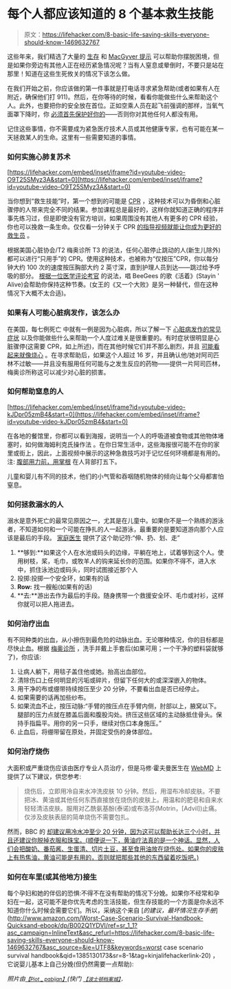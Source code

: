 # 每个人都应该知道的 8 个基本救生技能

> 原文：<https://lifehacker.com/8-basic-life-saving-skills-everyone-should-know-1469632767>

这些年来，我们精选了大量的 [生存](http://lifehacker.com/tag/survival) 和 [MacGyver 提示](http://lifehacker.com/tag/macgyver-tips) 可以帮助你摆脱困境，但是如果你旁边有其他人正在经历紧急情况呢？当有人窒息或晕倒时，不要只是站在那里！知道在这些生死攸关的情况下该怎么做。



在我们开始之前，你应该做的第一件事就是打电话寻求紧急帮助(或者如果有人在附近，确保他们打 911)。然后，在你等待的时候，看看你能做些什么来帮助这个人。此外，也要把你的安全放在首位。正如空乘人员在起飞前强调的那样，当氧气面罩下降时，你 [必须首先保护好你的](https://gizmodo.com/in-flight-emergency-when-the-masks-come-down-5788874)——否则你对其他任何人都没有用。

记住这些事情，你不需要成为紧急医疗技术人员或其他健康专家，也有可能在某一天拯救某人的生命。这里有一些需要知道的事情。

### 如何实施心肺复苏术

 [https://lifehacker.com/embed/inset/iframe?id=youtube-video-O9T25SMyz3A&start=0](https://lifehacker.com/embed/inset/iframe?id=youtube-video-O9T25SMyz3A&start=0) 

当你想到“救生技能”时，第一个想到的可能是 [CPR](http://en.wikipedia.org/wiki/Cardiopulmonary_resuscitation) ，这种技术可以为昏倒和心脏骤停的人带来完全不同的结果。参加课程总是最好的，这样你就知道正确的程序并事先练习过，但是即使没有官方培训，如果周围没有其他人有更多的 CPR 经验，你也可以挽救一条生命。仅仅看一分钟关于 CPR [的指导视频就能让你成为更好的救生员](http://www.huffingtonpost.com/2013/11/20/cpr-training-video_n_4297853.html) 。

根据美国心脏协会/T2 梅奥诊所 T3 的说法，任何心脏停止跳动的人(新生儿除外)都可以进行“只用手”的 CPR。使用这种技术，也被称为“仅按压”CPR，你以每分钟大约 100 次的速度按压胸部大约 2 英寸深，直到护理人员到达——跳过给予呼吸的部分。 [根据一位医学评论考官](http://rulesofthumb.org/rate.php?ruleid=4550) 的说法，唱 BeeGees 的歌《活着》(Stayin ' Alive)会帮助你保持这种节奏。(女王的《又一个大败》是另一种替代，但在这种情况下大概不太合适)。

### 如果有人可能心脏病发作，该怎么办

在美国，每七例死亡 中就有一例是因为心脏病，所以了解一下 [心脏病发作的常见症状](http://www.mayoclinic.com/health/heart-attack/DS00094/DSECTION=symptoms) 以及你能做些什么来帮助一个人度过难关是很重要的。有时症状很明显是心脏骤停(这需要 CPR，如上所述)，而在其他时候它们并不那么剧烈，并且 [可能看起来就像烧心](https://lifehacker.com/er-or-tums-how-to-know-if-your-post-thanksgiving-stoma-5862179) 。在寻求帮助后，如果这个人超过 16 岁，并且确认他/她对阿司匹林不过敏——并且没有服用任何可能与之发生反应的药物——提供一片阿司匹林，梅奥诊所称这可以减少对心脏的损害。

### 如何帮助窒息的人

 [https://lifehacker.com/embed/inset/iframe?id=youtube-video-kJDpr05zmB4&start=0](https://lifehacker.com/embed/inset/iframe?id=youtube-video-kJDpr05zmB4&start=0) 

在各地的餐馆里，你都可以看到海报，说明当一个人的呼吸道被食物或其他物体堵塞时，如何做海姆利克氏操作法 。在你日常生活中，这些海报很可能不在你的家里或街上，因此，上面视频中展示的这种急救技巧对于记忆任何环境都是有用的。注: [腹部用力前，用掌根](https://lifehacker.com/the-red-cross-has-updated-its-first-aid-guidelines-for-5989471) 在人背部打五下。

儿童和婴儿有不同的技术，他们的小气管和吞咽随机物体的倾向让每个父母都害怕窒息。

### 如何拯救溺水的人

溺水是意外死亡的最常见原因之一，尤其是在儿童中。如果你不是一个熟练的游泳者，不知道如何和一个可能在挣扎的人一起游泳，最重要的是要知道游向那个人应该是最后的手段。 [家庭医生](http://familydoctormag.com/first-aid-and-safety/1311-how-to-save-someone-whos-drowning-qreach-throw-row-goq-a-doctors-experience.html) 提供了这个助记符:“伸、扔、划、走”

1.  **够到:**如果这个人在水池或码头的边缘，平躺在地上，试着够到这个人。使用树枝，桨，毛巾，或牧羊人的钩来延长你的范围。如果你不得不，进入水中，抓住泳池边或码头，同时试图接近那个人
2.  投掷:投掷一个安全环，如果有的话
3.  **Row:** 找一艘船(如果有的话)
4.  **去:**游出去作为最后的手段。随身携带一个救援安全环、毛巾或衬衫，这样你就可以把人拖进去。

### 如何治疗出血

有不同种类的出血，从小擦伤到最危险的动脉出血。无论哪种情况，你的目标都是尽快止血。根据 [梅奥诊所](http://www.mayoclinic.com/health/first-aid-severe-bleeding/FA00038) ，洗手并戴上手套后(如果可用；一个干净的塑料袋就够了)，你应该:

1.  让病人躺下，用毯子盖住他或她。抬高出血部位。
2.  清除伤口上任何明显的污垢或碎片，但留下任何大的或深深嵌入的物体。
3.  用干净的布或绷带持续按压至少 20 分钟，不要看出血是否已经停止。
4.  如果需要的话再加些纱布。
5.  如果流血不止，按压动脉:“手臂的按压点在手臂内侧，肘部以上，腋窝以下。腿部的压力点就在膝盖后面和腹股沟处。挤压这些区域的主动脉抵住骨头。保持手指扁平。用你的另一只手，继续对伤口本身施压。”
6.  止血后，将绷带留在原处，并固定受伤的身体部位。

### 如何治疗烧伤

大面积或严重烧伤应该由医疗专业人员治疗，但是马修·霍夫曼医生在 [WebMD](http://answers.webmd.com/answers/1198031/how-do-you-treat-a-burn) 上提供了以下建议，供您参考:

> 烧伤后，立即用冷自来水冲洗皮肤 10 分钟。然后，用湿布冷却皮肤。不要把冰、黄油或其他任何东西直接放在烧伤的皮肤上。用温和的肥皂和自来水轻轻清洁皮肤。服用对乙酰氨基酚(泰诺)或布洛芬(Motrin，[Advil])止痛。仅涉及皮肤表层的简单烧伤不需要包扎。

然而，BBC 的 [却建议用冷水冲至少 20 分钟，因为这可以帮助长达三个小时，并且还建议你脱掉衣服和珠宝。(顺便说一下，黄油疗法真的是一个神话。显然，人们会把酸奶、番茄酱、生蛋清、切片土豆，甚至食用油放在烧伤处。如果你的皮肤上有热焦油，黄油可能是有用的，否则就把那些其他的东西留着吃饭吧。)](http://www.bbc.com/future/story/20130820-should-you-put-butter-on-a-burn)

### 如何在车里(或其他地方)接生

每个孕妇和她的伴侣的恐惧:不得不在没有帮助的情况下分娩。如果你不经常和孕妇在一起，这可能不是你优先考虑的生活技能，但生存技能的一个方面是你永远不知道你什么时候会需要它们。所以，采纳这个来自 [*的建议，最坏情况生存手册*](http://www.amazon.com/Worst-Case-Scenario-Survival-Handbook-Quicksand-ebook/dp/B002Q1YDVI/ref=sr_1_1?asc_campaign=InlineText&asc_refurl=https://lifehacker.com/8-basic-life-saving-skills-everyone-should-know-1469632767&asc_source=&ie=UTF8&keywords=worst case scenario survival handbook&qid=1385130173&sr=8-1&tag=kinjalifehackerlink-20) ，它说婴儿基本上自己分娩(但仍然需要一点帮助):

*照片由*[<small>*【Piot _ pabijan】*</small>](http://www.shutterstock.com/pic.mhtml?id=124962845&src=id)*(快门* [<small>*【波士顿档案城】*</small>](http://www.flickr.com/photos/cityofbostonarchives/8637013347/)<small>*，*</small>